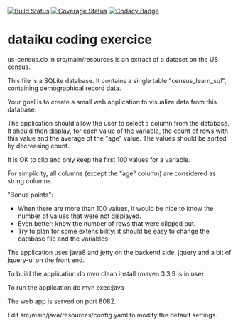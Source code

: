 [![Build Status](https://travis-ci.org/tpvillard/dataiku.svg?branch=master)](https://travis-ci.org/tpvillard/dataiku) [![Coverage Status](https://coveralls.io/repos/github/tpvillard/dataiku/badge.svg)](https://coveralls.io/github/tpvillard/dataiku) [![Codacy Badge](https://api.codacy.com/project/badge/Grade/3358b39aeee4445a95d0f69759af1bd4)](https://www.codacy.com/app/tpvillard/dataiku?utm_source=github.com&amp;utm_medium=referral&amp;utm_content=tpvillard/dataiku&amp;utm_campaign=Badge_Grade)

# dataiku coding exercice

us-census.db in src/main/resources is an extract of a dataset on the US census.

This file is a SQLite database. It contains a single table "census_learn_sql", containing demographical
record data.
 
Your goal is to create a small web application to visualize data from this database.

The application should allow the user to select a column from the database. It should then display,
for each value of the variable, the count of rows with this value and the average of the "age" value.
The values should be sorted by decreasing count.

It is OK to clip and only keep the first 100 values for a variable.

For simplicity, all columns (except the "age" column) are considered as string columns.
 
"Bonus points":

* When there are more than 100 values, it would be nice to know the number of values that were not displayed.
* Even better: know the number of rows that were clipped out.
* Try to plan for some extensibility: it should be easy to change the database file and the variables

The application uses java8 and jetty on the backend side, jquery and a bit of jquery-ui on the front end.

To build the application do mvn clean install (maven 3.3.9 is in use)

To run the application do mvn exec:java

The web app is served on port 8082.

Edit src/main/java/resources/config.yaml to modify the default settings.